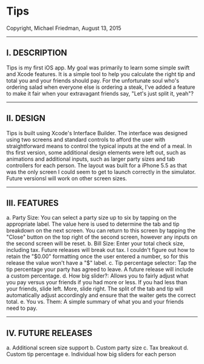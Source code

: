 # Tips
Copyright, Michael Friedman, August 13, 2015

--------------------------------------------
I. DESCRIPTION
--------------------------------------------
Tips is my first iOS app. My goal was primarily to learn some simple swift and Xcode features. It is a simple tool to help you calculate the right tip and total you and your friends should pay. For the unfortunate soul who's ordering salad when everyone else is ordering a steak, I've added a feature to make it fair when your extravagant friends say, "Let's just split it, yeah"?

--------------------------------------------
II. DESIGN
--------------------------------------------
Tips is built using Xcode's Interface Builder. The interface was designed using two screens and standard controls to afford the user with straightforward means to control the typical inputs at the end of a meal. In ths first version, some additional design elements were left out, such as animations and additional inputs, such as larger party sizes and tab controllers for each person. The layout was built for a iPhone 5.5 as that was the only screen I could seem to get to launch correctly in the simulator. Future versionsl will work on other screen sizes.

--------------------------------------------
III. FEATURES
--------------------------------------------
a. Party Size: You can select a party size up to six by tapping on the appropriate label. The value here is used to determine the tab and tip breakdown on the next screen. You can return to this screen by tapping the "Close" button on the top right of the second screen, however any inputs on the second screen will be reset.
b. Bill Size: Enter your total check size, including tax. Future releases will break out tax. I couldn't figure out how to retain the "$0.00" formatting once the user entered a number, so for this release the value won't have a "$" label.
c. Tip percentage selector: Tap the tip percentage your party has agreed to leave. A future release will include a custom percentage.
d. How big slider?: Allows you to fairly adjust what you pay versus your friends if you had more or less. If you had less than your friends, slide left. More, slide right. The split of the tab and tip will automatically adjust accordingly and ensure that the waiter gets the correct total.
e. You vs. Them: A simple summary of what you and your friends need to pay.

--------------------------------------------
IV. FUTURE RELEASES
--------------------------------------------
a. Additional screen size support
b. Custom party size
c. Tax breakout
d. Custom tip percentage
e. Individual how big sliders for each person
